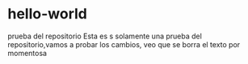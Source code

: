 # hello-world
prueba del repositorio
Esta es s  solamente una prueba del repositorio,vamos a probar los cambios, veo que se borra el texto por momentosa
